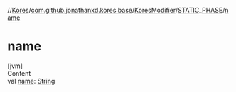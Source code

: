//[Kores](../../../index.md)/[com.github.jonathanxd.kores.base](../../index.md)/[KoresModifier](../index.md)/[STATIC_PHASE](index.md)/[name](name.md)



# name  
[jvm]  
Content  
val [name](name.md): [String](https://kotlinlang.org/api/latest/jvm/stdlib/kotlin/-string/index.html)  



